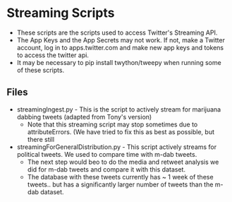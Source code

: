 # Streaming Scripts
* These scripts are the scripts used to access Twitter's Streaming API. 
* The App Keys and the App Secrets may not work. If not, make a Twitter account, log in to apps.twitter.com and make new app keys and tokens to access the twitter api. 
* It may be necessary to pip install twython/tweepy when running some of these scripts. 


## Files
* streamingIngest.py - This is the script to actively stream for marijuana dabbing tweets (adapted from Tony's version) 
  * Note that this streaming script may stop sometimes due to attributeErrors. (We have tried to fix this as best as possible, but there still 
* streamingForGeneralDistribution.py - This script actively streams for political tweets. We used to compare time with m-dab tweets.
  * The next step would beo to do the media and retweet analysis we did for m-dab tweets and compare it with this dataset.
  * The database with these tweets currently has ~ 1 week of these tweets.. but has a significantly larger number of tweets than the m-dab dataset. 